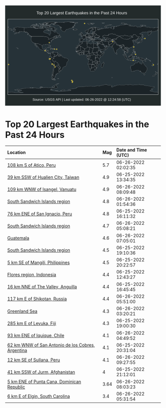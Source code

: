 ![Map](./map.png)

# Top 20 Largest Earthquakes in the Past 24 Hours

| Location | Mag | Date and Time (UTC) |
|:---|:---|:---|
| [108 km S of Atico, Peru](https://earthquake.usgs.gov/earthquakes/eventpage/us7000hk9n) | 5.7 | 06-26-2022 02:02:35 |
| [39 km SSW of Hualien City, Taiwan](https://earthquake.usgs.gov/earthquakes/eventpage/us7000hk6u) | 4.9 | 06-25-2022 13:34:35 |
| [109 km WNW of Isangel, Vanuatu](https://earthquake.usgs.gov/earthquakes/eventpage/us7000hkc6) | 4.9 | 06-26-2022 08:09:48 |
| [South Sandwich Islands region](https://earthquake.usgs.gov/earthquakes/eventpage/us7000hk9p) | 4.8 | 06-26-2022 01:54:36 |
| [76 km ENE of San Ignacio, Peru](https://earthquake.usgs.gov/earthquakes/eventpage/us7000hk7c) | 4.8 | 06-25-2022 16:11:32 |
| [South Sandwich Islands region](https://earthquake.usgs.gov/earthquakes/eventpage/us7000hkbc) | 4.7 | 06-26-2022 05:08:21 |
| [Guatemala](https://earthquake.usgs.gov/earthquakes/eventpage/us7000hkby) | 4.6 | 06-26-2022 07:05:01 |
| [South Sandwich Islands region](https://earthquake.usgs.gov/earthquakes/eventpage/us7000hk85) | 4.5 | 06-25-2022 19:10:36 |
| [5 km SE of Mangili, Philippines](https://earthquake.usgs.gov/earthquakes/eventpage/us7000hk8i) | 4.5 | 06-25-2022 20:22:57 |
| [Flores region, Indonesia](https://earthquake.usgs.gov/earthquakes/eventpage/us7000hk6l) | 4.4 | 06-25-2022 12:43:27 |
| [16 km NNE of The Valley, Anguilla](https://earthquake.usgs.gov/earthquakes/eventpage/us7000hk7i) | 4.4 | 06-25-2022 16:45:45 |
| [117 km E of Shikotan, Russia](https://earthquake.usgs.gov/earthquakes/eventpage/us7000hkbf) | 4.4 | 06-26-2022 05:51:00 |
| [Greenland Sea](https://earthquake.usgs.gov/earthquakes/eventpage/us7000hkaf) | 4.3 | 06-26-2022 03:20:21 |
| [285 km E of Levuka, Fiji](https://earthquake.usgs.gov/earthquakes/eventpage/us7000hk84) | 4.3 | 06-25-2022 19:00:30 |
| [93 km ENE of Iquique, Chile](https://earthquake.usgs.gov/earthquakes/eventpage/us7000hkay) | 4.1 | 06-26-2022 04:49:52 |
| [62 km WNW of San Antonio de los Cobres, Argentina](https://earthquake.usgs.gov/earthquakes/eventpage/us7000hk8j) | 4.1 | 06-25-2022 20:31:04 |
| [12 km SE of Sullana, Peru](https://earthquake.usgs.gov/earthquakes/eventpage/us7000hkci) | 4.1 | 06-26-2022 09:27:55 |
| [41 km SSW of Jurm, Afghanistan](https://earthquake.usgs.gov/earthquakes/eventpage/us7000hk8p) | 4 | 06-25-2022 21:12:01 |
| [5 km ENE of Punta Cana, Dominican Republic](https://earthquake.usgs.gov/earthquakes/eventpage/pr2022177000) | 3.64 | 06-26-2022 08:03:23 |
| [6 km E of Elgin, South Carolina](https://earthquake.usgs.gov/earthquakes/eventpage/se60400941) | 3.4 | 06-26-2022 05:31:54 |
